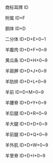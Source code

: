 商标耳牌  ID

附属  ID+F

胴体   ID+D

二分体 ID+D+E+0~1

羊腹肉 ID+D+F+0~9

黄瓜条 ID+D+H+0~9

羊肩胛 ID+D+J+0~9

羊肋排 ID+D+L+0~9

羊前   ID+D+M+0~9

羊腰脊 ID+D+Y+0~9

羊后腿 ID+D+R+0~9


羊大腿 ID+D+D+0~9

羊前腿 ID+D+Q+0~9

羊外肌 ID+D+W+0~9

羊里脊 ID+D+I+0~9